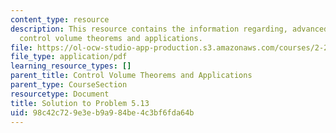 ```yaml
---
content_type: resource
description: This resource contains the information regarding, advanced fluid mechanics,
  control volume theorems and applications.
file: https://ol-ocw-studio-app-production.s3.amazonaws.com/courses/2-25-advanced-fluid-mechanics-fall-2013/98c42c729e3eb9a984be4c3bf6fda64b_MIT2_25F13_Shapi5.13_Solut.pdf
file_type: application/pdf
learning_resource_types: []
parent_title: Control Volume Theorems and Applications
parent_type: CourseSection
resourcetype: Document
title: Solution to Problem 5.13
uid: 98c42c72-9e3e-b9a9-84be-4c3bf6fda64b
---
```

